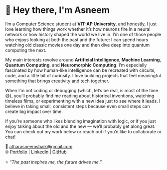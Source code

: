 # 👋 Hey there, I'm Asneem

I’m a Computer Science student at **VIT-AP University**, and honestly, I just love learning how things work  whether it’s how neurons fire in a neural network or how history shaped the world we live in. I’m one of those people who enjoys looking at both the past and the future: I can spend hours watching old classic movies one day and then dive deep into quantum computing the next.  

My main interests revolve around **Artificial Intelligence**, **Machine Learning**, **Quantum Computing**, and **Neuromorphic Computing**. I’m especially fascinated by how human-like intelligence can be recreated with circuits, code, and a little bit of curiosity. I love building projects that feel meaningful something that brings creativity and tech together.  

When I’m not coding or debugging (which, let’s be real, is most of the time 😅), you’ll probably find me reading about historical inventions, watching timeless films, or experimenting with a new idea just to see where it leads. I believe in taking small, consistent steps  because even small steps can create big impact over time.  

If you’re someone who likes blending imagination with logic, or if you just enjoy talking about the old and the new — we’ll probably get along great. You can check out my work below or reach out if you’d like to collaborate or chat!  

📧 [atharasneemshaik@gmail.com](mailto:atharasneemshaik@gmail.com)  
🌐 [Portfolio](https://www.asneemshaik.com) | [LinkedIn](https://www.linkedin.com/in/asneem-athar-shaik-893502209/) | [GitHub](https://github.com/asneem1234)  

⭐ *“The past inspires me, the future drives me.”*
